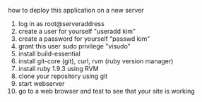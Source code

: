how to deploy this application on a new server

1. log in as root@serveraddress
2. create a user for yourself "useradd kim"
3. create a password for yourself "passwd kim"
4. grant this user sudo privilege "visudo"
5. install build-essential
6. install git-core (git), curl, rvm (ruby version manager)
7. install ruby 1.9.3 using RVM
8. clone your repository using git
9. start webserver
10. go to a web browser and test to see that your site is working